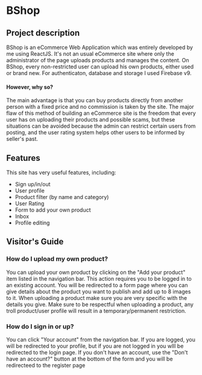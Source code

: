 # BShop

## Project description
BShop is an eCommerce Web Application which was entirely developed by me using ReactJS. It's not an usual eCommerce site where only the administrator of the page uploads products and manages the content. On BShop, every non-restricted user can upload his own products, either used or brand new. For authenticaton, database and storage I used Firebase v9. 
#### However, why so?
The main advantage is that you can buy products directly from another person with a fixed price and no commission is taken by the site. The major flaw of this method of building an eCommerce site is the freedom that every user has on uploading their products and possible scams, but these situations can be avoided because the admin can restrict certain users from posting, and the user rating system helps other users to be informed by seller's past.

## Features
This site has very useful features, including:
- Sign up/in/out
- User profile
- Product filter (by name and category)
- User Rating
- Form to add your own product
- Inbox 
- Profile editing

## Visitor's Guide 
### How do I upload my own product?
You can upload your own product by clicking on the "Add your product" item listed in the navigation bar. This action requires you to be logged in to an existing account. You will be redirected to a form page where you can give details about the product you want to publish and add up to 8 images to it. When uploading a product make sure you are very specific with the details you give. Make sure to be respectful when uploading a product, any troll product/user profile will result in a temporary/permanent restriction. 
### How do I sign in or up?
You can click "Your account" from the navigation bar. If you are logged, you will be redirected to your profile, but if you are not logged in you wlll be redirected to the login page. If you don't have an account, use the "Don't have an account?" button at the bottom of the form and you will be redirecteed to the register page

